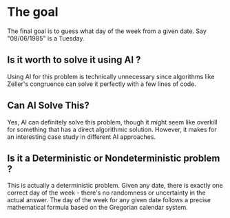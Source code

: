 # The goal

The final goal is to guess what day of the week from a given date.
Say "08/06/1985" is a Tuesday.

## Is it worth to solve it using AI ?

Using AI for this problem is technically unnecessary since algorithms like Zeller's congruence can solve it perfectly with a few lines of code.

## Can AI Solve This?

Yes, AI can definitely solve this problem, though it might seem like overkill for something that has a direct algorithmic solution. However, it makes for an interesting case study in different AI approaches.

## Is it a Deterministic or Nondeterministic problem ?

This is actually a deterministic problem. Given any date, there is exactly one correct day of the week - there's no randomness or uncertainty in the actual answer. The day of the week for any given date follows a precise mathematical formula based on the Gregorian calendar system.